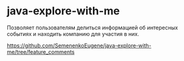 # java-explore-with-me
Позволяет пользователям делиться информацией об интересных событиях и находить компанию для участия в них. 

https://github.com/SemenenkoEugene/java-explore-with-me/tree/feature_comments

